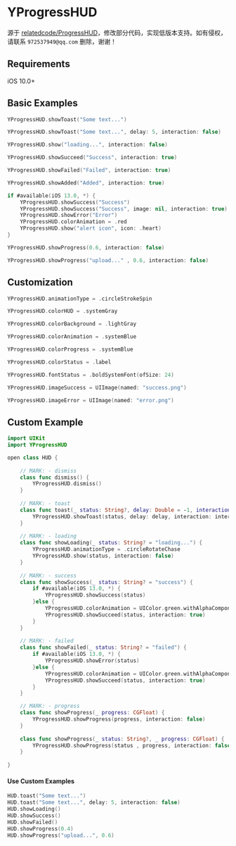 # YProgressHUD

源于 [relatedcode/ProgressHUD](https://github.com/relatedcode/ProgressHUD)，修改部分代码，实现低版本支持。如有侵权，请联系 `972537949@qq.com` 删除，谢谢！



## Requirements

iOS 10.0+



## Basic Examples

```swift
YProgressHUD.showToast("Some text...")
```
```swift
YProgressHUD.showToast("Some text...", delay: 5, interaction: false)
```
```swift
YProgressHUD.show("loading...", interaction: false)
```
```swift
YProgressHUD.showSucceed("Success", interaction: true)
```
```swift
YProgressHUD.showFailed("Failed", interaction: true)
```
```swift
YProgressHUD.showAdded("Added", interaction: true)
```
```swift
if #available(iOS 13.0, *) {
    YProgressHUD.showSuccess("Success")
    YProgressHUD.showSuccess("Success", image: nil, interaction: true)
    YProgressHUD.showError("Error")
    YProgressHUD.colorAnimation = .red
    YProgressHUD.show("alert icon", icon: .heart)
}
```
```swift
YProgressHUD.showProgress(0.6, interaction: false)
```
```swift
YProgressHUD.showProgress("upload..." , 0.6, interaction: false)
```



## Customization

```swift
YProgressHUD.animationType = .circleStrokeSpin
```
```swift
YProgressHUD.colorHUD = .systemGray
```
```swift
YProgressHUD.colorBackground = .lightGray
```
```swift
YProgressHUD.colorAnimation = .systemBlue
```
```swift
YProgressHUD.colorProgress = .systemBlue
```
```swift
YProgressHUD.colorStatus = .label
```
```swift
YProgressHUD.fontStatus = .boldSystemFont(ofSize: 24)
```
```swift
YProgressHUD.imageSuccess = UIImage(named: "success.png")
```
```swift
YProgressHUD.imageError = UIImage(named: "error.png")
```


## Custom Example
```swift
import UIKit
import YProgressHUD

open class HUD {
    
    // MARK: - dismiss
    class func dismiss() {
        YProgressHUD.dismiss()
    }
    
    // MARK: - toast
    class func toast(_ status: String?, delay: Double = -1, interaction: Bool = true) {
        YProgressHUD.showToast(status, delay: delay, interaction: interaction)
    }
    
    // MARK: - loading
    class func showLoading(_ status: String? = "loading...") {
        YProgressHUD.animationType = .circleRotateChase
        YProgressHUD.show(status, interaction: false)
    }
    
    // MARK: - success
    class func showSuccess(_ status: String? = "success") {
        if #available(iOS 13.0, *) {
            YProgressHUD.showSuccess(status)
        }else {
            YProgressHUD.colorAnimation = UIColor.green.withAlphaComponent(0.68)
            YProgressHUD.showSucceed(status, interaction: true)
        }
    }
    
    // MARK: - failed
    class func showFailed(_ status: String? = "failed") {
        if #available(iOS 13.0, *) {
            YProgressHUD.showError(status)
        }else {
            YProgressHUD.colorAnimation = UIColor.green.withAlphaComponent(0.68)
            YProgressHUD.showSucceed(status, interaction: true)
        }
    }

    // MARK: - progress
    class func showProgress(_ progress: CGFloat) {
        YProgressHUD.showProgress(progress, interaction: false)
    }
    
    class func showProgress(_ status: String?, _ progress: CGFloat) {
        YProgressHUD.showProgress(status , progress, interaction: false)
    }
    
}
```

#### Use Custom Examples
```swift
HUD.toast("Some text...")
HUD.toast("Some text...", delay: 5, interaction: false)
HUD.showLoading()
HUD.showSuccess()
HUD.showFailed()
HUD.showProgress(0.4)
HUD.showProgress("upload...", 0.6)
```
